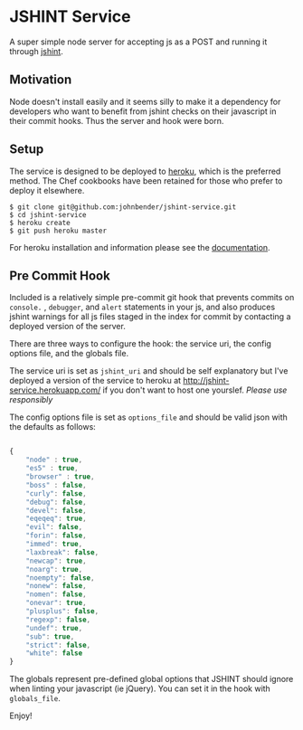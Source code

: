 # JSHINT Service

A super simple node server for accepting js as a POST and running it through [jshint](http://jshint.com).

## Motivation

Node doesn't install easily and it seems silly to make it a dependency for developers who want to benefit from jshint checks on their javascript in their commit hooks. Thus the server and hook were born.

## Setup

The service is designed to be deployed to [heroku](http://devcenter.heroku.com/articles/quickstart), which is the preferred method. The Chef cookbooks have been retained for those who prefer to deploy it elsewhere.

    $ git clone git@github.com:johnbender/jshint-service.git
    $ cd jshint-service
    $ heroku create
    $ git push heroku master

For heroku installation and information please see the [documentation](http://devcenter.heroku.com/).

## Pre Commit Hook

Included is a relatively simple pre-commit git hook that prevents commits on `console.` , `debugger`, and `alert` statements in your js, and also produces jshint warnings for all js files staged in the index for commit by contacting a deployed version of the server.

There are three ways to configure the hook: the service uri, the config options file, and the globals file.

The service uri is set as `jshint_uri` and should be self explanatory but I've deployed a version of the service to heroku at http://jshint-service.herokuapp.com/ if you don't want to host one yourslef. *Please use responsibly*

The config options file is set as `options_file` and should be valid json with the defaults as follows:

```javascript

{
	"node" : true,
	"es5" : true,
	"browser" : true,
	"boss" : false,
	"curly": false,
	"debug": false,
	"devel": false,
	"eqeqeq": true,
	"evil": false,
	"forin": false,
	"immed": true,
	"laxbreak": false,
	"newcap": true,
	"noarg": true,
	"noempty": false,
	"nonew": false,
	"nomen": false,
	"onevar": true,
	"plusplus": false,
	"regexp": false,
	"undef": true,
	"sub": true,
	"strict": false,
	"white": false
}

```

The globals represent pre-defined global options that JSHINT should ignore when linting your javascript (ie jQuery). You can set it in the hook with `globals_file`.

Enjoy!
